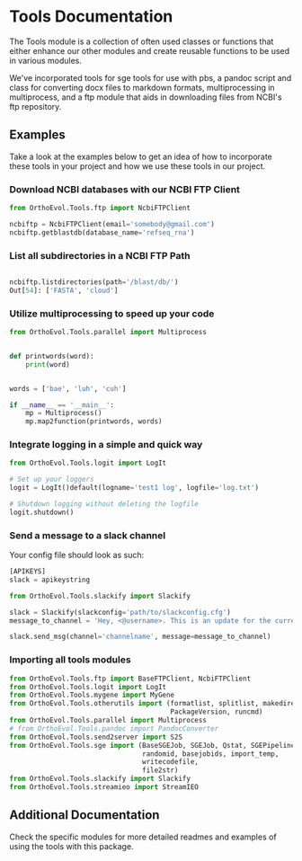 # Tools Documentation
The Tools module is a collection of often used classes or functions that either
enhance our other modules and create reusable functions to be used in various
modules.

We've incorporated tools for sge tools for use with pbs, a pandoc
script and class for converting docx files to markdown formats, multiprocessing
in multiprocess, and a ftp module that aids in downloading files from NCBI's
ftp repository.


## Examples
Take a look at the examples below to get an idea of how to incorporate these
tools in your project and how we use these tools in our project.

### Download NCBI databases with our NCBI FTP Client
``` python
from OrthoEvol.Tools.ftp import NcbiFTPClient

ncbiftp = NcbiFTPClient(email='somebody@gmail.com')
ncbiftp.getblastdb(database_name='refseq_rna')
```

### List all subdirectories in a NCBI FTP Path
```python

ncbiftp.listdirectories(path='/blast/db/')
Out[54]: ['FASTA', 'cloud']
```

### Utilize multiprocessing to speed up your code
```python
from OrthoEvol.Tools.parallel import Multiprocess


def printwords(word):
    print(word)


words = ['bae', 'luh', 'cuh']

if __name__ == '__main__':
    mp = Multiprocess()
    mp.map2function(printwords, words)
```

### Integrate logging in a simple and quick way
```python
from OrthoEvol.Tools.logit import LogIt

# Set up your loggers
logit = LogIt()default(logname='test1 log', logfile='log.txt')

# Shutdown logging without deleting the logfile
logit.shutdown()
```
### Send a message to a slack channel
Your config file should look as such:
```python
[APIKEYS]
slack = apikeystring
```

```python
from OrthoEvol.Tools.slackify import Slackify

slack = Slackify(slackconfig='path/to/slackconfig.cfg')
message_to_channel = 'Hey, <@username>. This is an update for the current script.'

slack.send_msg(channel='channelname', message=message_to_channel)
```

### Importing all tools modules
```python
from OrthoEvol.Tools.ftp import BaseFTPClient, NcbiFTPClient
from OrthoEvol.Tools.logit import LogIt
from OrthoEvol.Tools.mygene import MyGene
from OrthoEvol.Tools.otherutils import (formatlist, splitlist, makedirectory,
                                        PackageVersion, runcmd)
from OrthoEvol.Tools.parallel import Multiprocess
# from OrthoEvol.Tools.pandoc import PandocConverter
from OrthoEvol.Tools.send2server import S2S
from OrthoEvol.Tools.sge import (BaseSGEJob, SGEJob, Qstat, SGEPipelineTask,
                                 randomid, basejobids, import_temp,
                                 writecodefile,
                                 file2str)
from OrthoEvol.Tools.slackify import Slackify
from OrthoEvol.Tools.streamieo import StreamIEO
```


## Additional Documentation

Check the specific modules for more detailed readmes and examples of using the
tools with this package.